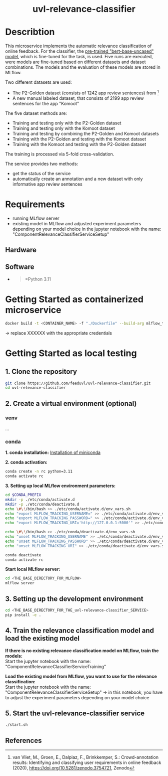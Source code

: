 <h1 align="center" style="margin-top: 0px;">uvl-relevance-classifier</h1>

# Describtion
This microservice implements the automatic relevance classification of online feedback. For the classifier, the [pre-trained "bert-base-uncased" model](https://huggingface.co/google-bert/bert-base-uncased), which is fine-tuned for the task, is used.
Five runs are executed, were models are fine-tuned based on different datasets and dataset combinations. The models and the evaluation of these models are stored in MLflow.

Two different datasets are used:
- The P2-Golden dataset (consists of 1242 app review sentences) from [^fn1]
- A new manual labeled dataset, that consists of 2199 app review sentences for the app "Komoot"

The five dataset methods are:
- Training and testing only with the P2-Golden dataset
- Training and testing only with the Komoot dataset
- Training and testing by combining the P2-Golden and Komoot datasets
- Training with the P2-Golden and testing with the Komoot dataset
- Training with the Komoot and testing with the P2-Golden dataset

The training is processed via 5-fold cross-validation.

The service provides two methods: 
- get the status of the service
- automatically create an annotation and a new dataset with only informative app review sentences

# Requirements
- running MLflow server
- existing model in MLflow and adjusted experiment parameters depending on your model choice in the jupyter notebook with the name: "ComponentRelevanceClassifierServiceSetup"

## Hardware

## Software
- >=Python 3.11

# Getting Started as containerized microservice

```sh
docker build -t <CONTAINER_NAME> -f "./Dockerfile" --build-arg mlflow_tracking_username=XXXXXX --build-arg mlflow_tracking_password=XXXXXX --build-arg mlflow_tracking_uri=https://mlflow-uvl.ifi.uni-heidelberg.de .
```
→ replace XXXXXX with the appropriate credentials

# Getting Started as local testing
## 1. Clone the repository

```sh
git clone https://github.com/feeduvl/uvl-relevance-classifier.git
cd uvl-relevance-classifier
```

## 2. Create a virtual environment (optional)

### venv
...

### conda

**1. conda installation:**
[Installation of miniconda](https://docs.anaconda.com/free/miniconda/miniconda-install)

**2. conda activation:**
```sh
conda create -n rc python=3.11
conda activate rc
```

**3. Setting up local MLflow environment parameters:**

```sh
cd $CONDA_PREFIX
mkdir -p ./etc/conda/activate.d
mkdir -p ./etc/conda/deactivate.d
echo \#\!/bin/bash >> ./etc/conda/activate.d/env_vars.sh
echo "export MLFLOW_TRACKING_USERNAME=" >> ./etc/conda/activate.d/env_vars.sh
echo "export MLFLOW_TRACKING_PASSWORD=" >> ./etc/conda/activate.d/env_vars.sh
echo "export MLFLOW_TRACKING_URI='http://127.0.0.1:5000'" >> ./etc/conda/activate.d/env_vars.sh

echo \#\!/bin/bash >> ./etc/conda/deactivate.d/env_vars.sh
echo "unset MLFLOW_TRACKING_USERNAME" >> ./etc/conda/deactivate.d/env_vars.sh
echo "unset MLFLOW_TRACKING_PASSWORD" >> ./etc/conda/deactivate.d/env_vars.sh
echo "unset MLFLOW_TRACKING_URI" >> ./etc/conda/deactivate.d/env_vars.sh

conda deactivate
conda activate rc
```

**Start local MLflow server:**
```sh
cd <THE_BASE_DIRECTORY_FOR_MLFLOW>
mlflow server
```

## 3. Setting up the development environment 

```sh
cd <THE_BASE_DIRECTORY_FOR_THE_uvl-relevance-classifier_SERVICE>
pip install -e .
```

## 4. Train the relevance classification model and load the existing model

**If there is no existing relevance classification model on MLflow, train the models:** <br>
Start the jupyter notebook with the name: "ComponentRelevanceClassifierServiceTraining"

**Load the existing model from MLflow, you want to use for the relevance classification:** <br>
Start the jupyter notebook with the name: "ComponentRelevanceClassifierServiceSetup"
→ in this notebook, you have to adjust the experiment parameters depending on your model choice

## 5. Start the uvl-relevance-classifier service
```sh
./start.sh
```

## References
[^fn1]:van Vliet, M., Groen, E., Dalpiaz, F., Brinkkemper, S.: Crowd-annotation results: Identifying and classifying user requirements in online feedback (2020), https://doi.org/10.5281/zenodo.3754721, Zenodo